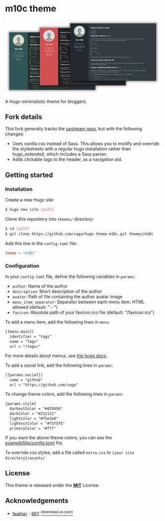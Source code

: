 # m10c theme

![Intro](https://github.com/vaga/hugo-theme-m10c/blob/master/images/cover.png)

A Hugo minimalistic theme for bloggers.

## Fork details

This fork generally tracks the [upstream repo](https://github.com/vaga/hugo-theme-m10c), but with the following changes:
- Uses vanilla css instead of Sass. This allows you to modify and override the stylesheets with a regular hugo installation rather than hugo_extended, which includes a Sass parser.
- Adds clickable tags to the header, as a navigation aid.

## Getting started

### Installation

Create a new Hugo site:
```bash
$ hugo new site [path]
```

Clone this repository into `themes/` directory:
```bash
$ cd [path]
$ git clone https://github.com/vaga/hugo-theme-m10c.git themes/m10c
```

Add this line  in the `config.toml` file:
```toml
theme = "m10c"
```

### Configuration

In your `config.toml` file, define the following variables in `params`:

- `author`: Name of the author
- `description`: Short description of the author
- `avatar`: Path of file containing the author avatar image
- `menu_item_separator`: Separator between each menu item. HTML allowed (default: " - ")
- `favicon`: Absolute path of your favicon.ico file (default: "/favicon.ico")

To add a menu item, add the following lines in `menu`:

```
[[menu.main]]
  identifier = "tags"
  name = "Tags"
  url = "/tags/"
```

For more details about menus, see [the hugo docs](https://gohugo.io/content-management/menus/#readout).

To add a social link, add the following lines in `params`:

```
[[params.social]]
  name = "github"
  url = "https://github.com/vaga"
```

To change theme colors, add the following lines in `params`:

```
[params.style]
  darkestColor = "#d35050"
  darkColor = "#212121"
  lightColor = "#f5e3e0"
  lightestColor = "#f5f5f5"
  primaryColor = "#fff"
```

If you want the above theme colors, you can see the [exampleSite/config.toml](/exampleSite/config.toml) file.

To override css styles, add a file called `extra.css` to `{your site directory}/assets/`

## License

This theme is released under the [**MIT**](/LICENSE.md) License.

## Acknowledgements

- [feather](https://feathericons.com/) - [MIT](https://github.com/feathericons/feather/blob/master/LICENSE) [<sup>(download as json)</sup>](https://unpkg.com/feather-icons/dist/icons.json)
